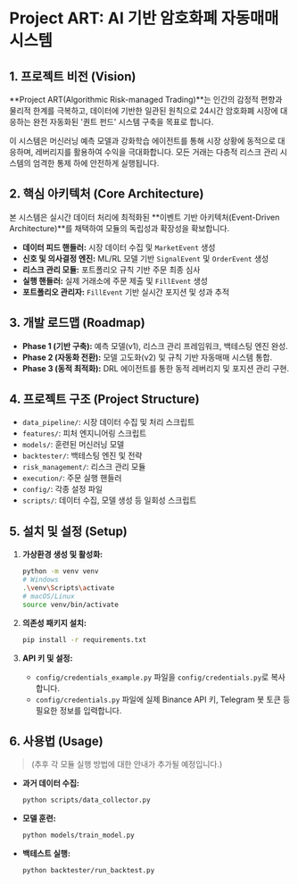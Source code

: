 # Project ART: AI 기반 암호화폐 자동매매 시스템

## 1. 프로젝트 비전 (Vision)

**Project ART(Algorithmic Risk-managed Trading)**는 인간의 감정적 편향과 물리적 한계를 극복하고, 데이터에 기반한 일관된 원칙으로 24시간 암호화폐 시장에 대응하는 완전 자동화된 '퀀트 펀드' 시스템 구축을 목표로 합니다.

이 시스템은 머신러닝 예측 모델과 강화학습 에이전트를 통해 시장 상황에 동적으로 대응하며, 레버리지를 활용하여 수익을 극대화합니다. 모든 거래는 다층적 리스크 관리 시스템의 엄격한 통제 하에 안전하게 실행됩니다.

## 2. 핵심 아키텍처 (Core Architecture)

본 시스템은 실시간 데이터 처리에 최적화된 **이벤트 기반 아키텍처(Event-Driven Architecture)**를 채택하여 모듈의 독립성과 확장성을 확보합니다.

- **데이터 피드 핸들러:** 시장 데이터 수집 및 `MarketEvent` 생성
- **신호 및 의사결정 엔진:** ML/RL 모델 기반 `SignalEvent` 및 `OrderEvent` 생성
- **리스크 관리 모듈:** 포트폴리오 규칙 기반 주문 최종 심사
- **실행 핸들러:** 실제 거래소에 주문 제출 및 `FillEvent` 생성
- **포트폴리오 관리자:** `FillEvent` 기반 실시간 포지션 및 성과 추적

## 3. 개발 로드맵 (Roadmap)

- **Phase 1 (기반 구축):** 예측 모델(v1), 리스크 관리 프레임워크, 백테스팅 엔진 완성.
- **Phase 2 (자동화 전환):** 모델 고도화(v2) 및 규칙 기반 자동매매 시스템 통합.
- **Phase 3 (동적 최적화):** DRL 에이전트를 통한 동적 레버리지 및 포지션 관리 구현.

## 4. 프로젝트 구조 (Project Structure)

- `data_pipeline/`: 시장 데이터 수집 및 처리 스크립트
- `features/`: 피처 엔지니어링 스크립트
- `models/`: 훈련된 머신러닝 모델
- `backtester/`: 백테스팅 엔진 및 전략
- `risk_management/`: 리스크 관리 모듈
- `execution/`: 주문 실행 핸들러
- `config/`: 각종 설정 파일
- `scripts/`: 데이터 수집, 모델 생성 등 일회성 스크립트

## 5. 설치 및 설정 (Setup)

1.  **가상환경 생성 및 활성화:**
    ```bash
    python -m venv venv
    # Windows
    .\venv\Scripts\activate
    # macOS/Linux
    source venv/bin/activate
    ```

2.  **의존성 패키지 설치:**
    ```bash
    pip install -r requirements.txt
    ```

3.  **API 키 및 설정:**
    - `config/credentials_example.py` 파일을 `config/credentials.py`로 복사합니다.
    - `config/credentials.py` 파일에 실제 Binance API 키, Telegram 봇 토큰 등 필요한 정보를 입력합니다.

## 6. 사용법 (Usage)

> (추후 각 모듈 실행 방법에 대한 안내가 추가될 예정입니다.)

- **과거 데이터 수집:**
  ```bash
  python scripts/data_collector.py
  ```
- **모델 훈련:**
  ```bash
  python models/train_model.py
  ```
- **백테스트 실행:**
  ```bash
  python backtester/run_backtest.py
  ```
